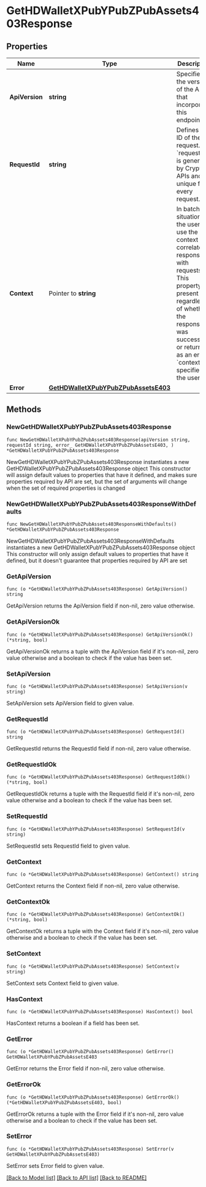 # GetHDWalletXPubYPubZPubAssets403Response

## Properties

Name | Type | Description | Notes
------------ | ------------- | ------------- | -------------
**ApiVersion** | **string** | Specifies the version of the API that incorporates this endpoint. | 
**RequestId** | **string** | Defines the ID of the request. The &#x60;requestId&#x60; is generated by Crypto APIs and it&#39;s unique for every request. | 
**Context** | Pointer to **string** | In batch situations the user can use the context to correlate responses with requests. This property is present regardless of whether the response was successful or returned as an error. &#x60;context&#x60; is specified by the user. | [optional] 
**Error** | [**GetHDWalletXPubYPubZPubAssetsE403**](GetHDWalletXPubYPubZPubAssetsE403.md) |  | 

## Methods

### NewGetHDWalletXPubYPubZPubAssets403Response

`func NewGetHDWalletXPubYPubZPubAssets403Response(apiVersion string, requestId string, error_ GetHDWalletXPubYPubZPubAssetsE403, ) *GetHDWalletXPubYPubZPubAssets403Response`

NewGetHDWalletXPubYPubZPubAssets403Response instantiates a new GetHDWalletXPubYPubZPubAssets403Response object
This constructor will assign default values to properties that have it defined,
and makes sure properties required by API are set, but the set of arguments
will change when the set of required properties is changed

### NewGetHDWalletXPubYPubZPubAssets403ResponseWithDefaults

`func NewGetHDWalletXPubYPubZPubAssets403ResponseWithDefaults() *GetHDWalletXPubYPubZPubAssets403Response`

NewGetHDWalletXPubYPubZPubAssets403ResponseWithDefaults instantiates a new GetHDWalletXPubYPubZPubAssets403Response object
This constructor will only assign default values to properties that have it defined,
but it doesn't guarantee that properties required by API are set

### GetApiVersion

`func (o *GetHDWalletXPubYPubZPubAssets403Response) GetApiVersion() string`

GetApiVersion returns the ApiVersion field if non-nil, zero value otherwise.

### GetApiVersionOk

`func (o *GetHDWalletXPubYPubZPubAssets403Response) GetApiVersionOk() (*string, bool)`

GetApiVersionOk returns a tuple with the ApiVersion field if it's non-nil, zero value otherwise
and a boolean to check if the value has been set.

### SetApiVersion

`func (o *GetHDWalletXPubYPubZPubAssets403Response) SetApiVersion(v string)`

SetApiVersion sets ApiVersion field to given value.


### GetRequestId

`func (o *GetHDWalletXPubYPubZPubAssets403Response) GetRequestId() string`

GetRequestId returns the RequestId field if non-nil, zero value otherwise.

### GetRequestIdOk

`func (o *GetHDWalletXPubYPubZPubAssets403Response) GetRequestIdOk() (*string, bool)`

GetRequestIdOk returns a tuple with the RequestId field if it's non-nil, zero value otherwise
and a boolean to check if the value has been set.

### SetRequestId

`func (o *GetHDWalletXPubYPubZPubAssets403Response) SetRequestId(v string)`

SetRequestId sets RequestId field to given value.


### GetContext

`func (o *GetHDWalletXPubYPubZPubAssets403Response) GetContext() string`

GetContext returns the Context field if non-nil, zero value otherwise.

### GetContextOk

`func (o *GetHDWalletXPubYPubZPubAssets403Response) GetContextOk() (*string, bool)`

GetContextOk returns a tuple with the Context field if it's non-nil, zero value otherwise
and a boolean to check if the value has been set.

### SetContext

`func (o *GetHDWalletXPubYPubZPubAssets403Response) SetContext(v string)`

SetContext sets Context field to given value.

### HasContext

`func (o *GetHDWalletXPubYPubZPubAssets403Response) HasContext() bool`

HasContext returns a boolean if a field has been set.

### GetError

`func (o *GetHDWalletXPubYPubZPubAssets403Response) GetError() GetHDWalletXPubYPubZPubAssetsE403`

GetError returns the Error field if non-nil, zero value otherwise.

### GetErrorOk

`func (o *GetHDWalletXPubYPubZPubAssets403Response) GetErrorOk() (*GetHDWalletXPubYPubZPubAssetsE403, bool)`

GetErrorOk returns a tuple with the Error field if it's non-nil, zero value otherwise
and a boolean to check if the value has been set.

### SetError

`func (o *GetHDWalletXPubYPubZPubAssets403Response) SetError(v GetHDWalletXPubYPubZPubAssetsE403)`

SetError sets Error field to given value.



[[Back to Model list]](../README.md#documentation-for-models) [[Back to API list]](../README.md#documentation-for-api-endpoints) [[Back to README]](../README.md)


